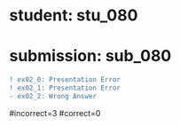 # student: stu_080
# submission: sub_080

```diff
! ex02_0: Presentation Error
! ex02_1: Presentation Error
- ex02_2: Wrong Answer
```
#incorrect=3
#correct=0
